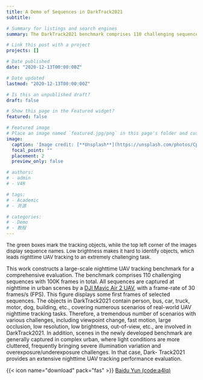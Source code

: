```yaml
---
title: A Demo of Sequences in DarkTrack2021
subtitle: 

# Summary for listings and search engines
summary: The DarkTrack2021 benchmark comprises 110 challenging sequences with 100K frames in total. All sequences are captured at nighttime in urban scenes with a frame-rate of 30 frames/s (FPS). Some first frames of selected sequences in DarkTrack2021 are displayed below.

# Link this post with a project
projects: []

# Date published
date: "2020-12-13T00:00:00Z"

# Date updated
lastmod: "2020-12-13T00:00:00Z"

# Is this an unpublished draft?
draft: false

# Show this page in the Featured widget?
featured: false

# Featured image
# Place an image named `featured.jpg/png` in this page's folder and customize its options here.
image:
  caption: 'Image credit: [**Unsplash**](https://unsplash.com/photos/CpkOjOcXdUY)'
  focal_point: ""
  placement: 2
  preview_only: false

# authors:
# - admin
# - V4R

# tags:
# - Academic
# - 开源

# categories:
# - Demo
# - 教程
---
```

<font size=2>The green boxes mark the tracking objects, while the top left corner of the images display sequence names. Low brightness makes it hard to identify objects, which leads nighttime UAV tracking to an extremely challenging task.</font>

This work constructs a large-scale nighttime UAV tracking benchmark for a comprehensive evaluation. The benchmark comprises 110 challenging sequences with 100K frames in total. All sequences are captured at nighttime in urban scenes by a [DJI Mavic Air 2 UAV](https://www.dji.com/cn/mavic-air-2), with a frame-rate of 30 frames/s (FPS). This figure displays some first frames of selected sequences. The objects in DarkTrack2021 contain person, bus, car, truck, motor, dog, building, etc., covering numerous scenarios of real-world UAV nighttime tracking tasks. Therefore, a tremendous number of scenarios with various challenges, including viewpoint change, fast motion, large occlusion, low resolution, low brightness, out-of-view, etc., are involved in DarkTrack2021. In addition, scenes in the newly developed benchmark are generally captured in complex urban, where light conditions are more cluttered, frequently bringing severe illumination variation and overexposure/underexposure challenges. In that case, Dark- Track2021 provides an extensive nighttime UAV tracking performance evaluation. 

{{< icon name="download" pack="fas" >}} <a href="https://pan.baidu.com/s/1x8KdPkfftQSxKErO-o-Yhw">Baidu Yun (code:a4lq)</a>